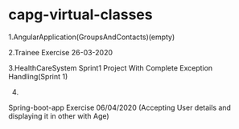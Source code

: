 # capg-virtual-classes

1.AngularApplication(GroupsAndContacts)(empty)

2.Trainee Exercise 26-03-2020

3.HealthCareSystem Sprint1 Project With Complete Exception Handling(Sprint 1)

4.
Spring-boot-app Exercise 06/04/2020 (Accepting User details and displaying it in other with Age)

